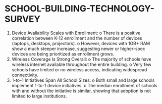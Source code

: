# SCHOOL-BUILDING-TECHNOLOGY-SURVEY
1. Device Availability Scales with Enrollment:
o There is a positive correlation between K-12 enrollment and the number of devices
(laptops, desktops, projectors).
o However, devices with 1GB+ RAM show a much steeper increase, suggesting newer or
higher-spec devices are being prioritized as enrollment grows.
3. Wireless Coverage Is Strong Overall:
o The majority of schools have wireless internet available throughout the entire building.
o Very few schools have limited or no wireless access, indicating widespread connectivity.
4. 1-to-1 Initiatives Span All School Sizes:
o Both small and large schools implement 1-to-1 device initiatives.
o The median enrollment of schools with and without the initiative is similar, showing that
adoption is not limited to large institutions.
